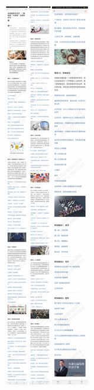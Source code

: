 ![](../../images/2017年07月/HF0724高海拔的经济学｜一键梳理“大局观”全部知识点.jpg)
![](../../images/2017年07月/HF0724高海拔的经济学｜一键梳理“大局观”全部知识点2.jpg)
![](../../images/2017年07月/HF0724高海拔的经济学｜一键梳理“大局观”全部知识点3.jpg)
